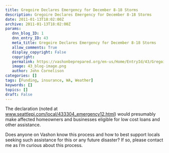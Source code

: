 ```yaml
---
title: Gregoire Declares Emergency for December 8-18 Storms
description: Gregoire Declares Emergency for December 8-18 Storms
date: 2011-01-13T18:02:00Z
archive: 2011-01-13T18:02:00Z
params:
   dnn_blog_ID: 1
   dnn_entry_ID: 43
   meta_title: Gregoire Declares Emergency for December 8-18 Storms
   allow_comments: True
   display_copyright: False
   copyright: 
   permalink: https://vashonbeprepared.org/en-us/Home/EntryId/43/Gregoire-Declares-Emergency-for-December-8-18-Storms
   image: 43_blog-image.png
   author: John Cornelison
categories: []
tags: [Funding, insurance, WA, Weather]
keywords: []
topics: []
draft: False
---
```


<p>The declaration (noted at <a title="http://www.seattlepi.com/local/433304_emergency12.html" href="http://www.seattlepi.com/local/433304_emergency12.html">www.seattlepi.com/local/433304_emergency12.html</a>) would presumably make affected homeowners and businesses eligible for low cost loans and other assistance.</p>
<p>Does anyone on Vashon know this process and how to best support locals seeking such assistance for this or any future disaster? If so, please contact me as I’m curious about this process.</p>

